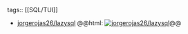 tags:: [[SQL/TUI]]

- [jorgerojas26/lazysql](https://github.com/jorgerojas26/lazysql)
  @@html: <a href="https://github.com/jorgerojas26/lazysql/"><img src="https://github-readme-stats-astronomer.vercel.app/api/pin/?username=jorgerojas26&repo=lazysql&theme=tokyonight" alt="jorgerojas26/lazysql"/></a>@@